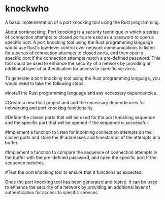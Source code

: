 # knockwho
A basic implementation of a port knocking tool using the Rust programming.

About portknocking:
  Port knocking is a security technique in which a series of connection attempts to closed ports are used as a password to open a specific port. A port knocking tool using the Rust programming language would use Rust's low-level control over network communications to listen for a series of connection attempts to closed ports, and then open a specific port if the connection attempts match a pre-defined password. This tool could be used to enhance the security of a network by providing an additional layer of authentication for access to specific services.

To generate a port knocking tool using the Rust programming language, you would need to take the following steps:

#Install the Rust programming language and any necessary dependencies.

#Create a new Rust project and add the necessary dependencies for networking and port knocking functionality.

#Define the closed ports that will be used for the port knocking sequence and the specific port that will be opened if the sequence is successful.

#Implement a function to listen for incoming connection attempts on the closed ports and store the IP addresses and timestamps of the attempts in a buffer.

#Implement a function to compare the sequence of connection attempts in the buffer with the pre-defined password, and open the specific port if the sequence matches.

#Test the port knocking tool to ensure that it functions as expected.

Once the port knocking tool has been generated and tested, it can be used to enhance the security of a network by providing an additional layer of authentication for access to specific services.
